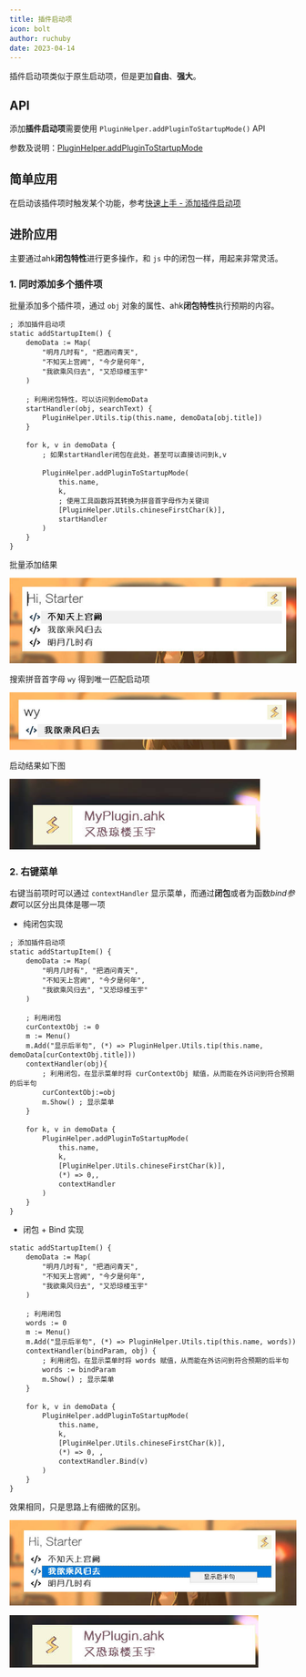 ```yaml
---
title: 插件启动项
icon: bolt
author: ruchuby
date: 2023-04-14
---
```


插件启动项类似于原生启动项，但是更加**自由**、**强大**。

## API

添加**插件启动项**需要使用 `PluginHelper.addPluginToStartupMode()` API

参数及说明：[PluginHelper.addPluginToStartupMode](../api/addPluginToStartupMode.md)

## 简单应用

在启动该插件项时触发某个功能，参考[快速上手 - 添加插件启动项](./get-started.md#add-plugin-to-startup-mode)

## 进阶应用

主要通过ahk**闭包特性**进行更多操作，和 `js` 中的闭包一样，用起来非常灵活。
### 1. 同时添加多个插件项

批量添加多个插件项，通过 `obj` 对象的属性、ahk**闭包特性**执行预期的内容。

```ahk
; 添加插件启动项
static addStartupItem() {
    demoData := Map(
        "明月几时有", "把酒问青天",
        "不知天上宫阙", "今夕是何年",
        "我欲乘风归去", "又恐琼楼玉宇"
    )

    ; 利用闭包特性，可以访问到demoData
    startHandler(obj, searchText) {
        PluginHelper.Utils.tip(this.name, demoData[obj.title])
    }

    for k, v in demoData {
        ; 如果startHandler闭包在此处，甚至可以直接访问到k,v
        
        PluginHelper.addPluginToStartupMode(
            this.name,
            k,
            ; 使用工具函数将其转换为拼音首字母作为关键词
            [PluginHelper.Utils.chineseFirstChar(k)],
            startHandler
        )
    }
}
```

批量添加结果

![批量添加启动项](./images/startup-1.jpg)

搜索拼音首字母 `wy` 得到唯一匹配启动项

![搜索](./images/startup-2.jpg)

启动结果如下图    

![执行](./images/startup-3.jpg)


### 2. 右键菜单

右键当前项时可以通过 `contextHandler` 显示菜单，而通过**闭包**或者为函数*bind参数*可以区分出具体是哪一项

- 纯闭包实现
```ahk
; 添加插件启动项
static addStartupItem() {
    demoData := Map(
        "明月几时有", "把酒问青天",
        "不知天上宫阙", "今夕是何年",
        "我欲乘风归去", "又恐琼楼玉宇"
    )

    ; 利用闭包
    curContextObj := 0
    m := Menu()
    m.Add("显示后半句", (*) => PluginHelper.Utils.tip(this.name, demoData[curContextObj.title]))
    contextHandler(obj){
        ; 利用闭包，在显示菜单时将 curContextObj 赋值，从而能在外访问到符合预期的后半句
        curContextObj:=obj
        m.Show() ; 显示菜单
    }

    for k, v in demoData {
        PluginHelper.addPluginToStartupMode(
            this.name,
            k,
            [PluginHelper.Utils.chineseFirstChar(k)],
            (*) => 0,,
            contextHandler
        )
    }
}
```

- 闭包 + Bind 实现
```ahk
static addStartupItem() {
    demoData := Map(
        "明月几时有", "把酒问青天",
        "不知天上宫阙", "今夕是何年",
        "我欲乘风归去", "又恐琼楼玉宇"
    )

    ; 利用闭包
    words := 0
    m := Menu()
    m.Add("显示后半句", (*) => PluginHelper.Utils.tip(this.name, words))
    contextHandler(bindParam, obj) {
        ; 利用闭包，在显示菜单时将 words 赋值，从而能在外访问到符合预期的后半句
        words := bindParam
        m.Show() ; 显示菜单
    }

    for k, v in demoData {
        PluginHelper.addPluginToStartupMode(
            this.name,
            k,
            [PluginHelper.Utils.chineseFirstChar(k)],
            (*) => 0, ,
            contextHandler.Bind(v)
        )
    }
}
```

效果相同，只是思路上有细微的区别。

![执行](./images/startup-4.jpg)

![执行](./images/startup-5.jpg)

